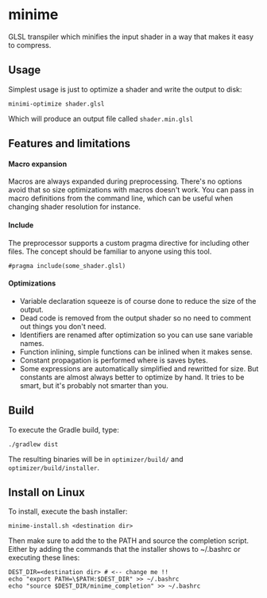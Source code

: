 # minime
GLSL transpiler which minifies the input shader in a way that makes it easy to compress.

## Usage

Simplest usage is just to optimize a shader and write the output to disk:
  
    minimi-optimize shader.glsl
  
Which will produce an output file called `shader.min.glsl`

## Features and limitations

#### Macro expansion
Macros are always expanded during preprocessing. There's no options avoid that so size optimizations with macros doesn't work.
You can pass in macro definitions from the command line, which can be useful when changing shader resolution for instance.

#### Include
The preprocessor supports a custom pragma directive for including other files. The concept should be familiar to anyone using this tool.

    #pragma include(some_shader.glsl)

#### Optimizations
* Variable declaration squeeze is of course done to reduce the size of the output.
* Dead code is removed from the output shader so no need to comment out things you don't need.
* Identifiers are renamed after optimization so you can use sane variable names.
* Function inlining, simple functions can be inlined when it makes sense.
* Constant propagation is performed where is saves bytes.
* Some expressions are automatically simplified and rewritted for size. But constants are almost always better to optimize by hand. It tries to be smart, but it's probably not smarter than you.


## Build
To execute the Gradle build, type:

    ./gradlew dist

The resulting binaries will be in `optimizer/build/` and `optimizer/build/installer`.

## Install on Linux
To install, execute the bash installer:

    minime-install.sh <destination dir>

Then make sure to add the <destination dir> to the PATH and source the completion script.
Either by adding the commands that the installer shows to ~/.bashrc or executing these lines:
  
    DEST_DIR=<destination dir> # <-- change me !!
    echo "export PATH=\$PATH:$DEST_DIR" >> ~/.bashrc
    echo "source $DEST_DIR/minime_completion" >> ~/.bashrc
  
